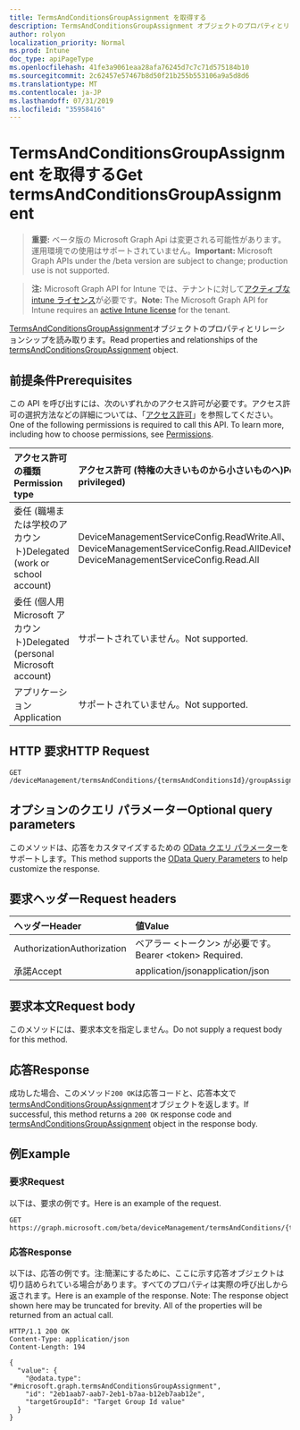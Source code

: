 ```yaml
---
title: TermsAndConditionsGroupAssignment を取得する
description: TermsAndConditionsGroupAssignment オブジェクトのプロパティとリレーションシップを読み取ります。
author: rolyon
localization_priority: Normal
ms.prod: Intune
doc_type: apiPageType
ms.openlocfilehash: 41fe3a9061eaa28afa76245d7c7c71d575184b10
ms.sourcegitcommit: 2c62457e57467b8d50f21b255b553106a9a5d8d6
ms.translationtype: MT
ms.contentlocale: ja-JP
ms.lasthandoff: 07/31/2019
ms.locfileid: "35958416"
---
```

# <a name="get-termsandconditionsgroupassignment"></a><span data-ttu-id="fb1c5-103">TermsAndConditionsGroupAssignment を取得する</span><span class="sxs-lookup"><span data-stu-id="fb1c5-103">Get termsAndConditionsGroupAssignment</span></span>

> <span data-ttu-id="fb1c5-104">**重要:** ベータ版の Microsoft Graph Api は変更される可能性があります。運用環境での使用はサポートされていません。</span><span class="sxs-lookup"><span data-stu-id="fb1c5-104">**Important:** Microsoft Graph APIs under the /beta version are subject to change; production use is not supported.</span></span>

> <span data-ttu-id="fb1c5-105">**注:** Microsoft Graph API for Intune では、テナントに対して[アクティブな intune ライセンス](https://go.microsoft.com/fwlink/?linkid=839381)が必要です。</span><span class="sxs-lookup"><span data-stu-id="fb1c5-105">**Note:** The Microsoft Graph API for Intune requires an [active Intune license](https://go.microsoft.com/fwlink/?linkid=839381) for the tenant.</span></span>

<span data-ttu-id="fb1c5-106">[TermsAndConditionsGroupAssignment](../resources/intune-companyterms-termsandconditionsgroupassignment.md)オブジェクトのプロパティとリレーションシップを読み取ります。</span><span class="sxs-lookup"><span data-stu-id="fb1c5-106">Read properties and relationships of the [termsAndConditionsGroupAssignment](../resources/intune-companyterms-termsandconditionsgroupassignment.md) object.</span></span>

## <a name="prerequisites"></a><span data-ttu-id="fb1c5-107">前提条件</span><span class="sxs-lookup"><span data-stu-id="fb1c5-107">Prerequisites</span></span>
<span data-ttu-id="fb1c5-p101">この API を呼び出すには、次のいずれかのアクセス許可が必要です。アクセス許可の選択方法などの詳細については、「[アクセス許可](/graph/permissions-reference)」を参照してください。</span><span class="sxs-lookup"><span data-stu-id="fb1c5-p101">One of the following permissions is required to call this API. To learn more, including how to choose permissions, see [Permissions](/graph/permissions-reference).</span></span>

|<span data-ttu-id="fb1c5-110">アクセス許可の種類</span><span class="sxs-lookup"><span data-stu-id="fb1c5-110">Permission type</span></span>|<span data-ttu-id="fb1c5-111">アクセス許可 (特権の大きいものから小さいものへ)</span><span class="sxs-lookup"><span data-stu-id="fb1c5-111">Permissions (from most to least privileged)</span></span>|
|:---|:---|
|<span data-ttu-id="fb1c5-112">委任 (職場または学校のアカウント)</span><span class="sxs-lookup"><span data-stu-id="fb1c5-112">Delegated (work or school account)</span></span>|<span data-ttu-id="fb1c5-113">DeviceManagementServiceConfig.ReadWrite.All、DeviceManagementServiceConfig.Read.All</span><span class="sxs-lookup"><span data-stu-id="fb1c5-113">DeviceManagementServiceConfig.ReadWrite.All, DeviceManagementServiceConfig.Read.All</span></span>|
|<span data-ttu-id="fb1c5-114">委任 (個人用 Microsoft アカウント)</span><span class="sxs-lookup"><span data-stu-id="fb1c5-114">Delegated (personal Microsoft account)</span></span>|<span data-ttu-id="fb1c5-115">サポートされていません。</span><span class="sxs-lookup"><span data-stu-id="fb1c5-115">Not supported.</span></span>|
|<span data-ttu-id="fb1c5-116">アプリケーション</span><span class="sxs-lookup"><span data-stu-id="fb1c5-116">Application</span></span>|<span data-ttu-id="fb1c5-117">サポートされていません。</span><span class="sxs-lookup"><span data-stu-id="fb1c5-117">Not supported.</span></span>|

## <a name="http-request"></a><span data-ttu-id="fb1c5-118">HTTP 要求</span><span class="sxs-lookup"><span data-stu-id="fb1c5-118">HTTP Request</span></span>
<!-- {
  "blockType": "ignored"
}
-->
``` http
GET /deviceManagement/termsAndConditions/{termsAndConditionsId}/groupAssignments/{termsAndConditionsGroupAssignmentId}
```

## <a name="optional-query-parameters"></a><span data-ttu-id="fb1c5-119">オプションのクエリ パラメーター</span><span class="sxs-lookup"><span data-stu-id="fb1c5-119">Optional query parameters</span></span>
<span data-ttu-id="fb1c5-120">このメソッドは、応答をカスタマイズするための [OData クエリ パラメーター](https://docs.microsoft.com/en-us/graph/query-parameters)をサポートします。</span><span class="sxs-lookup"><span data-stu-id="fb1c5-120">This method supports the [OData Query Parameters](https://docs.microsoft.com/en-us/graph/query-parameters) to help customize the response.</span></span>

## <a name="request-headers"></a><span data-ttu-id="fb1c5-121">要求ヘッダー</span><span class="sxs-lookup"><span data-stu-id="fb1c5-121">Request headers</span></span>
|<span data-ttu-id="fb1c5-122">ヘッダー</span><span class="sxs-lookup"><span data-stu-id="fb1c5-122">Header</span></span>|<span data-ttu-id="fb1c5-123">値</span><span class="sxs-lookup"><span data-stu-id="fb1c5-123">Value</span></span>|
|:---|:---|
|<span data-ttu-id="fb1c5-124">Authorization</span><span class="sxs-lookup"><span data-stu-id="fb1c5-124">Authorization</span></span>|<span data-ttu-id="fb1c5-125">ベアラー &lt;トークン&gt; が必要です。</span><span class="sxs-lookup"><span data-stu-id="fb1c5-125">Bearer &lt;token&gt; Required.</span></span>|
|<span data-ttu-id="fb1c5-126">承諾</span><span class="sxs-lookup"><span data-stu-id="fb1c5-126">Accept</span></span>|<span data-ttu-id="fb1c5-127">application/json</span><span class="sxs-lookup"><span data-stu-id="fb1c5-127">application/json</span></span>|

## <a name="request-body"></a><span data-ttu-id="fb1c5-128">要求本文</span><span class="sxs-lookup"><span data-stu-id="fb1c5-128">Request body</span></span>
<span data-ttu-id="fb1c5-129">このメソッドには、要求本文を指定しません。</span><span class="sxs-lookup"><span data-stu-id="fb1c5-129">Do not supply a request body for this method.</span></span>

## <a name="response"></a><span data-ttu-id="fb1c5-130">応答</span><span class="sxs-lookup"><span data-stu-id="fb1c5-130">Response</span></span>
<span data-ttu-id="fb1c5-131">成功した場合、このメソッド`200 OK`は応答コードと、応答本文で[termsAndConditionsGroupAssignment](../resources/intune-companyterms-termsandconditionsgroupassignment.md)オブジェクトを返します。</span><span class="sxs-lookup"><span data-stu-id="fb1c5-131">If successful, this method returns a `200 OK` response code and [termsAndConditionsGroupAssignment](../resources/intune-companyterms-termsandconditionsgroupassignment.md) object in the response body.</span></span>

## <a name="example"></a><span data-ttu-id="fb1c5-132">例</span><span class="sxs-lookup"><span data-stu-id="fb1c5-132">Example</span></span>

### <a name="request"></a><span data-ttu-id="fb1c5-133">要求</span><span class="sxs-lookup"><span data-stu-id="fb1c5-133">Request</span></span>
<span data-ttu-id="fb1c5-134">以下は、要求の例です。</span><span class="sxs-lookup"><span data-stu-id="fb1c5-134">Here is an example of the request.</span></span>
``` http
GET https://graph.microsoft.com/beta/deviceManagement/termsAndConditions/{termsAndConditionsId}/groupAssignments/{termsAndConditionsGroupAssignmentId}
```

### <a name="response"></a><span data-ttu-id="fb1c5-135">応答</span><span class="sxs-lookup"><span data-stu-id="fb1c5-135">Response</span></span>
<span data-ttu-id="fb1c5-p102">以下は、応答の例です。注:簡潔にするために、ここに示す応答オブジェクトは切り詰められている場合があります。すべてのプロパティは実際の呼び出しから返されます。</span><span class="sxs-lookup"><span data-stu-id="fb1c5-p102">Here is an example of the response. Note: The response object shown here may be truncated for brevity. All of the properties will be returned from an actual call.</span></span>
``` http
HTTP/1.1 200 OK
Content-Type: application/json
Content-Length: 194

{
  "value": {
    "@odata.type": "#microsoft.graph.termsAndConditionsGroupAssignment",
    "id": "2eb1aab7-aab7-2eb1-b7aa-b12eb7aab12e",
    "targetGroupId": "Target Group Id value"
  }
}
```





